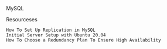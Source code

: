 MySQL

Resourceses

    How To Set Up Replication in MySQL
    Initial Server Setup with Ubuntu 20.04
    How To Choose a Redundancy Plan To Ensure High Availability

